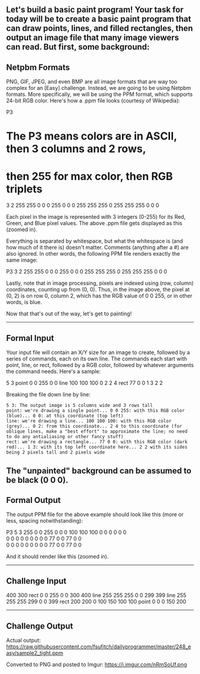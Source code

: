 Let's build a basic paint program! Your task for today will be to create a basic paint program that can draw points, lines, and filled rectangles, then output an image file that many image viewers can read. But first, some background:
--------------------
Netpbm Formats
--------------------
PNG, GIF, JPEG, and even BMP are all image formats that are way too complex for an [Easy] challenge. Instead, we are going to be using Netpbm formats. More specifically, we will be using the PPM format, which supports 24-bit RGB color. Here's how a .ppm file looks (courtesy of Wikipedia):

P3
# The P3 means colors are in ASCII, then 3 columns and 2 rows,
# then 255 for max color, then RGB triplets
3 2
255
255   0   0     0 255   0     0   0 255
255 255   0   255 255 255     0   0   0

Each pixel in the image is represented with 3 integers (0-255) for its Red, Green, and Blue pixel values. The above .ppm file gets displayed as this (zoomed in).

Everything is separated by whitespace, but what the whitespace is (and how much of it there is) doesn't matter. Comments (anything after a #) are also ignored. In other words, the following PPM file renders exactly the same image:

P3 3 2 255 255 0 0 0 255 0 0 0 255 255 255 0 255 255 255 0 0 0

Lastly, note that in image processing, pixels are indexed using (row, column) coordinates, counting up from (0, 0). Thus, in the image above, the pixel at (0, 2) is on row 0, column 2, which has the RGB value of 0 0 255, or in other words, is blue.

Now that that's out of the way, let's get to painting!

--------------------
Formal Input
--------------------

Your input file will contain an X/Y size for an image to create, followed by a series of commands, each on its own line. The commands each start with point, line, or rect, followed by a RGB color, followed by whatever arguments the command needs. Here's a sample:

5 3
point 0 0 255 0 0
line 100 100 100 0 2 2 4
rect 77 0 0 1 3 2 2

Breaking the file down line by line:

    5 3: The output image is 5 columns wide and 3 rows tall
    point: we're drawing a single point... 0 0 255: with this RGB color (blue)... 0 0: at this coordinate (top left)
    line: we're drawing a line... 100 100 100: with this RGB color (grey)... 0 2: from this coordinate... 2 4 to this coordinate (for oblique lines, make a "best effort" to approximate the line; no need to do any antialiasing or other fancy stuff)
    rect: we're drawing a rectangle... 77 0 0: with this RGB color (dark red)... 1 3: with its top left coordinate here... 2 2 with its sides being 2 pixels tall and 2 pixels wide

The "unpainted" background can be assumed to be black (0 0 0).
--------------------
Formal Output
--------------------

The output PPM file for the above example should look like this (more or less, spacing notwithstanding):

P3
5 3
255
0   0   255    0   0   0      100 100 100    0   0   0      0   0   0  
0   0   0      0   0   0      0   0   0      77  0   0      77  0   0  
0   0   0      0   0   0      0   0   0      77  0   0      77  0   0  

And it should render like this (zoomed in).

--------------------
Challenge Input
--------------------

400 300
rect 0 0 255 0 0 300 400
line 255 255 255 0 0 299 399
line 255 255 255 299 0 0 399
rect 200 200 0 100 150 100 100
point 0 0 0 150 200

--------------------
Challenge Output
--------------------

Actual output: https://raw.githubusercontent.com/fsufitch/dailyprogrammer/master/248_easy/sample2_tight.ppm

Converted to PNG and posted to Imgur: https://i.imgur.com/nRmSoUf.png